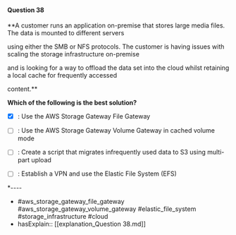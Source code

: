#### Question  38

**A customer runs an application on-premise that stores large media files. The data is mounted to different servers

using either the SMB or NFS protocols. The customer is having issues with scaling the storage infrastructure on-premise

and is looking for a way to offload the data set into the cloud whilst retaining a local cache for frequently accessed

content.**

**Which of the following is the best solution?**

- [x] :  Use the AWS Storage Gateway File Gateway

- [ ] :  Use the AWS Storage Gateway Volume Gateway in cached volume mode

- [ ] :  Create a script that migrates infrequently used data to S3 using multi-part upload

- [ ] :  Establish a VPN and use the Elastic File System (EFS)

*----

- #aws_storage_gateway_file_gateway #aws_storage_gateway_volume_gateway #elastic_file_system #storage_infrastructure #cloud
- hasExplain:: [[explanation_Question  38.md]]
